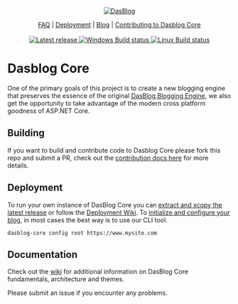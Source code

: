 <p align="center">
  <a href="https://github.com/poppastring/dasblog-core">
    <img src="https://github.com/poppastring/dasblog-core/blob/main/images/dasblog.jpg" alt="DasBlog" />
  </a>
</p>
<p align="center">
	<a href="https://github.com/poppastring/dasblog-core/blob/main/FAQ.md">FAQ</a> |
	<a href="https://github.com/poppastring/dasblog-core/wiki/1.-Deployment">Deployment</a> |
	<a href="https://www.poppastring.com/blog/category/dasblog-core">Blog</a> |
	<a href="https://github.com/poppastring/dasblog-core/blob/main/CONTRIBUTING.md">Contributing to Dasblog Core</a>
	<br /><br />
	<a href="https://github.com/poppastring/dasblog-core/releases/">
		<img src="https://img.shields.io/github/v/release/poppastring/dasblog-core.svg" alt="Latest release" />
	</a>
	<a href="https://poppastring.visualstudio.com/dasblog-core/_build/latest?definitionId=2&branchName=main">
		<img src="https://poppastring.visualstudio.com/dasblog-core/_apis/build/status/poppastring.dasblog-core?branchName=master&jobName=Job&configuration=Job%20windows" alt="Windows Build status" />
	</a>
	<a href="https://poppastring.visualstudio.com/dasblog-core/_build/latest?definitionId=2&branchName=main">
		<img src="https://poppastring.visualstudio.com/dasblog-core/_apis/build/status/poppastring.dasblog-core?branchName=master&jobName=Job&configuration=Job%20linux" alt="Linux Build status" />
	</a>
</p>

# Dasblog Core
One of the primary goals of this project is to create a new blogging engine that preserves the essence of the original [DasBlog Blogging Engine](https://msdn.microsoft.com/en-us/library/aa480016.aspx), we also get the opportunity to take advantage of the modern cross platform goodness of ASP.NET Core.

## Building 
If you want to build and contribute code to Dasblog Core please fork this repo and submit a PR, check out the [contribution docs here](https://github.com/poppastring/dasblog-core/blob/main/CONTRIBUTING.md#developers) for more details.

## Deployment
To run your own instance of DasBlog Core you can [extract and xcopy the latest release](https://github.com/poppastring/dasblog-core/releases) or follow the [Deployment Wiki](https://github.com/poppastring/dasblog-core/wiki/1.-Deployment). To [initialize and configure your blog](https://github.com/poppastring/dasblog-core/wiki/2.-Configure-your-blog), in most cases the best way is to use our CLI tool.

`dasblog-core config root https://www.mysite.com`

## Documentation
Check out the [wiki](https://github.com/poppastring/dasblog-core/wiki) for additional information on DasBlog Core fundamentals, architecture and themes.


Please submit an issue if you encounter any problems.
